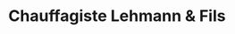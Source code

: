 ---
title: "Chauffagiste Lehmann & Fils"
url: /la-roche-des-arnauds/chauffagiste-lehmann-et-fils/
shop: appareil ménager
---